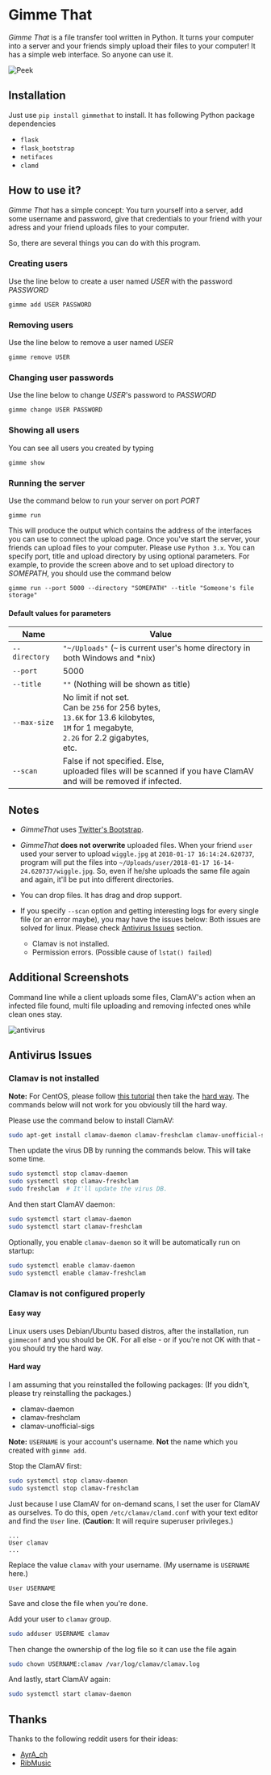 ﻿# Gimme That

_Gimme That_ is a file transfer tool written in Python. It turns your computer into a server and your friends simply upload their files to your computer! It has a simple web interface. So anyone can use it.

![Peek](https://user-images.githubusercontent.com/4905664/34677327-d15db8ee-f4a0-11e7-898b-a6e01049dba6.gif)


## Installation

Just use `pip install gimmethat` to install.
It has following Python package dependencies

- `flask`
- `flask_bootstrap`
- `netifaces`
- `clamd`

## How to use it?

_Gimme That_ has a simple concept: You turn yourself into a server, add some username and password, give that credentials to your friend with your adress and your friend uploads files to your computer.

So, there are several things you can do with this program.

### Creating users

Use the line below to create a user named *USER* with the password *PASSWORD*

`gimme add USER PASSWORD`


### Removing users

Use the line below to remove a user named *USER*

`gimme remove USER`


### Changing user passwords

Use the line below to change *USER*'s password to *PASSWORD*

`gimme change USER PASSWORD`

### Showing all users

You can see all users you created by typing

`gimme show`

### Running the server

Use the command below to run your server on port *PORT*

`gimme run`

This will produce the output which contains the address of the interfaces you can use to connect the upload page.
Once you've start the server, your friends can upload files to your computer. Please use `Python 3.x`.
You can specify port, title and upload directory by using optional parameters.
For example, to provide the screen above and to set upload directory to *SOMEPATH*, you should use the command below

`gimme run --port 5000 --directory "SOMEPATH" --title "Someone's file storage"`

#### Default values for parameters

| Name | Value |
|------|-------|
| `--directory` | `"~/Uploads"` (`~` is current user's home directory in both Windows and *nix) |
| `--port` | 5000 |
| `--title` | `""` (Nothing will be shown as title) |
| `--max-size` | No limit if not set. <br> Can be `256` for 256 bytes, <br> `13.6K` for 13.6 kilobytes, <br> `1M` for 1 megabyte, <br> `2.2G` for 2.2 gigabytes, <br> etc. |
| `--scan` | False if not specified. Else, <br> uploaded files will be scanned if you have ClamAV <br> and will be removed if infected. |

## Notes

- *GimmeThat* uses [Twitter's Bootstrap](https://getbootstrap.com/).

- *GimmeThat* **does not overwrite** uploaded files. When your friend `user` used your server to upload `wiggle.jpg` at `2018-01-17 16:14:24.620737`, program will put the files into `~/Uploads/user/2018-01-17 16-14-24.620737/wiggle.jpg`. So, even if he/she uploads the same file again and again, it'll be put into different directories.

- You can drop files. It has drag and drop support.

- If you specify `--scan` option and getting interesting logs for every single file (or an error maybe), you may have the issues below:
  Both issues are solved for linux. Please check [Antivirus Issues](#antivirus-issues) section.
  - Clamav is not installed.
  - Permission errors. (Possible cause of `lstat() failed`)

## Additional Screenshots

Command line while a client uploads some files, ClamAV's action when an infected file found, multi file uploading and removing infected ones while clean ones stay.

![antivirus](https://user-images.githubusercontent.com/4905664/35181654-f3143e10-fdd6-11e7-8b67-9f7e834e87dc.gif)



## Antivirus Issues

### Clamav is not installed

**Note:** For CentOS, please follow [this tutorial](https://linux-audit.com/install-clamav-on-centos-7-using-freshclam/) then take the [hard way](#hard-way). The commands below will not work for you obviously till the hard way.

Please use the command below to install ClamAV:

```sh
sudo apt-get install clamav-daemon clamav-freshclam clamav-unofficial-sigs
```

Then update the virus DB by running the commands below. This will take some time.

```sh
sudo systemctl stop clamav-daemon
sudo systemctl stop clamav-freshclam
sudo freshclam  # It'll update the virus DB.
```

And then start ClamAV daemon:

```sh
sudo systemctl start clamav-daemon
sudo systemctl start clamav-freshclam
```

Optionally, you enable `clamav-daemon` so it will be automatically run on startup:

```sh
sudo systemctl enable clamav-daemon
sudo systemctl enable clamav-freshclam
```

### Clamav is not configured properly

#### Easy way

Linux users uses Debian/Ubuntu based distros, after the installation, run `gimmeconf` and you should be OK.
For all else - or if you're not OK with that - you should try the hard way.


#### Hard way

I am assuming that you reinstalled the following packages:
(If you didn't, please try reinstalling the packages.)

- clamav-daemon
- clamav-freshclam
- clamav-unofficial-sigs

**Note:** `USERNAME` is your account's username. **Not** the name which you created with `gimme add`.

Stop the ClamAV first:
```sh
sudo systemctl stop clamav-daemon
sudo systemctl stop clamav-freshclam
```

Just because I use ClamAV for on-demand scans, I set the user for ClamAV as ourselves.
To do this, open `/etc/clamav/clamd.conf` with your text editor and find the `User` line.
(**Caution**: It will require superuser privileges.)

```
...
User clamav
...
```
Replace the value `clamav` with your username. (My username is `USERNAME` here.)

```
User USERNAME
```

Save and close the file when you're done.

Add your user to `clamav` group.

```sh
sudo adduser USERNAME clamav
```

Then change the ownership of the log file so it can use the file again

```sh
sudo chown USERNAME:clamav /var/log/clamav/clamav.log
```

And lastly, start ClamAV again:
```sh
sudo systemctl start clamav-daemon
```

## Thanks

Thanks to the following reddit users for their ideas:

- [AyrA_ch](https://www.reddit.com/user/AyrA_ch)
- [RibMusic](https://www.reddit.com/user/RibMusic)
